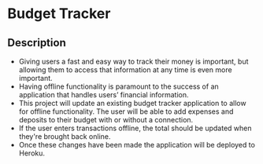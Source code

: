  # Budget Tracker 
 
 ## Description
 
* Giving users a fast and easy way to track their money is important, but allowing them to access that information at any time is even more important. 
* Having offline functionality is paramount to the success of an application that handles users’ financial information.
* This project will update an existing budget tracker application to allow for offline functionality. The user will be able to add expenses and deposits to their budget with or without a connection. 
* If the user enters transactions offline, the total should be updated when they're brought back online. 
* Once these changes have been made the application will be deployed to Heroku.
  
  